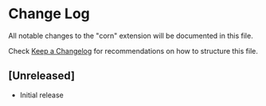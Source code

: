 # Change Log

All notable changes to the "corn" extension will be documented in this file.

Check [Keep a Changelog](http://keepachangelog.com/) for recommendations on how to structure this file.

## [Unreleased]

- Initial release